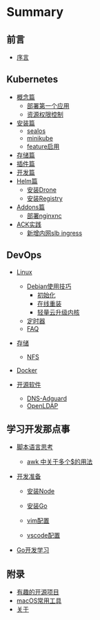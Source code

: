 # Summary

## 前言

* [序言](README.md)

## Kubernetes

* [概念篇](kubernetes/intro/index.md)
    * [部署第一个应用](kubernetes/intro/deploy.md)
    * [资源权限控制](kubernetes/intro/sa.md)
* [安装篇](kubernetes/install/index.md)
    * [sealos](kubernetes/install/sealos.md)
    * [minikube](kubernetes/install/minikube.md)
    * [feature启用](kubernetes/install/feature.md)
* [存储篇](kubernetes/storage/index.md)
* [插件篇](kubernetes/plugins/index.md)
* [开发篇](kubernetes/dev/index.md)
* [Helm篇](kubernetes/helm/install.md)
    * [安装Drone](kubernetes/helm/drone.md)
    * [安装Registry](kubernetes/helm/docker-registry.md)
* [Addons篇](kubernetes/addons/index.md)
    * [部署nginxnc](kubernetes/addons/ingress/nginxnc-ingress.md)
* [ACK实践](kubernetes/ack/index.md)
    * [新增内网slb ingress](kubernetes/ack/ingress.md)

## DevOps

* [Linux](linux/index.md)
    * [Debian使用技巧](linux/linux.md)
        * [初始化](linux/init.md)
        * [在线重装](linux/reinstall.md)
        * [轻量云升级内核](linux/aliyun_debian_upgrade_kernel.md)
    * [定时器](linux/timers.md)    
    * [FAQ](linux/faq.md)

* [存储](storage/storage.md)
    * [NFS](storage/nfs.md)

* [Docker](docker/index.md)

* [开源软件]()
    * [DNS-Adguard](soft/dns/adguard.md)
    * [OpenLDAP](soft/ldap/openldap_install.md)

## 学习开发那点事

* [脚本语言思考]()
    * [awk 中关于多个$的用法](develop/shell/awk-func.md)

* [开发准备]()
    * [安装Node](develop/env/nodejs.md)
    * [安装Go](develop/env/go.md)

    * [vim配置](develop/env/vim_config.md)
    * [vscode配置](develop/env/vscode_config.md)

* [Go开发学习]()


## 附录

* [有趣的开源项目](appendix/index.md)
* [macOS常用工具](appendix/macOS-apps.md)
* [关于](appendix/about.md)
